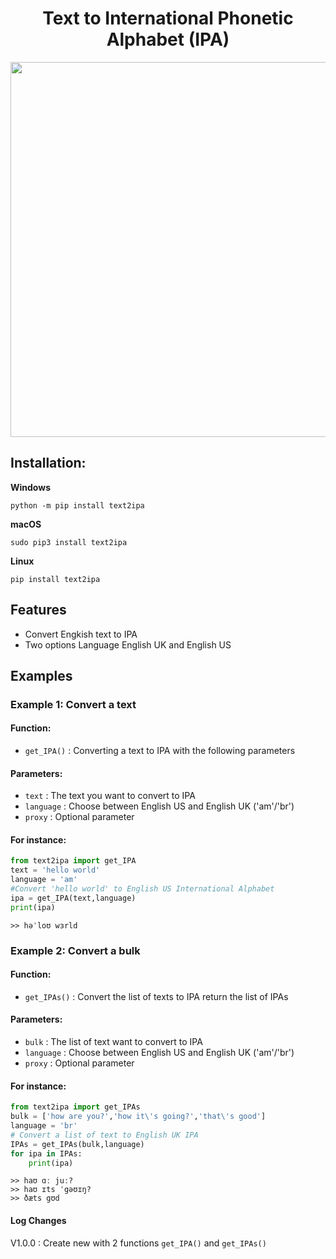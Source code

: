 <h1 align="center">Text to International Phonetic Alphabet (IPA)</h1> 
<p align="center">
<img src="https://drive.google.com/uc?id=1VyjnBb3wFjE1ikg_KAz_MSLl4kYbNPln" width="600">
</p>

## Installation:

**Windows**
```
python -m pip install text2ipa
```
**macOS**
```
sudo pip3 install text2ipa
```
**Linux**
```
pip install text2ipa
```

## Features

- Convert Engkish text to IPA
- Two options Language English UK and English US
  
## Examples

### Example 1: Convert a text

#### Function: 
- `get_IPA()` : Converting a text to IPA with the following parameters 

#### Parameters:

- `text` : The text you want to convert to IPA
- `language` : Choose between English US and English UK ('am'/'br')
- `proxy` : Optional parameter  

#### For instance:

```python
from text2ipa import get_IPA
text = 'hello world'
language = 'am'
#Convert 'hello world' to English US International Alphabet
ipa = get_IPA(text,language)
print(ipa)
```
```
>> həˈloʊ wɜrld
```
### Example 2: Convert a bulk

#### Function: 
- `get_IPAs()` : Convert the list of texts to IPA return the list of IPAs 

#### Parameters:

- `bulk` : The list of text want to convert to IPA
- `language` : Choose between English US and English UK ('am'/'br')
- `proxy` : Optional parameter  

#### For instance:

```python
from text2ipa import get_IPAs
bulk = ['how are you?','how it\'s going?','that\'s good']
language = 'br'
# Convert a list of text to English UK IPA
IPAs = get_IPAs(bulk,language)
for ipa in IPAs:
    print(ipa)
```

```
>> haʊ ɑː juː?
>> haʊ ɪts ˈgəʊɪŋ?
>> ðæts gʊd
```

#### Log Changes

V1.0.0 : Create new with 2 functions `get_IPA()` and `get_IPAs()`